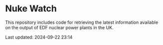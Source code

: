 # Nuke Watch

This repository includes code for retrieving the latest information available on the output of EDF nuclear power plants in the UK.

Last updated: 2024-09-22 23:14